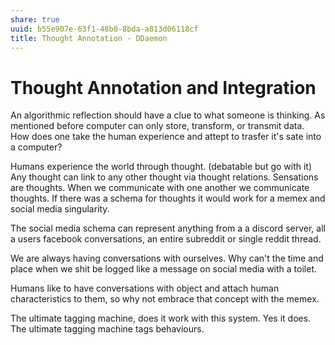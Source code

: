 ```yaml
---
share: true
uuid: b55e907e-63f1-48b0-8bda-a813d06118cf
title: Thought Annotation - DDaemon
---
```

# Thought Annotation and Integration

An algorithmic reflection should have a clue to what someone is thinking. As mentioned before computer can only store, transform, or transmit data. How does one take the human experience and attept to trasfer it's sate into a computer?

Humans experience the world through thought. (debatable but go with it) Any thought can link to any other thought via thought relations. Sensations are thoughts. When we communicate with one another we communicate thoughts. If there was a schema for thoughts it would work for a memex and social media singularity.

The social media schema can represent anything from a a discord server, all a users facebook conversations, an entire subreddit or single reddit thread.

We are always having conversations with ourselves. Why can't the time and place when we shit be logged like a message on social media with a toilet.

Humans like to have conversations with object and attach human characteristics to them, so why not embrace that concept with the memex.

The ultimate tagging machine, does it work with this system. Yes it does. The ultimate tagging machine tags behaviours.
